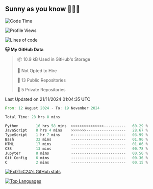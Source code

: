 ## Sunny as you know 🫨🫨👋

<!--START_SECTION:waka-->
![Code Time](http://img.shields.io/badge/Code%20Time-28%20hrs%208%20mins-blue)

![Profile Views](http://img.shields.io/badge/Profile%20Views-13-blue)

![Lines of code](https://img.shields.io/badge/From%20Hello%20World%20I%27ve%20Written-193.9%20thousand%20lines%20of%20code-blue)

**🐱 My GitHub Data** 

> 📦 10.9 kB Used in GitHub's Storage 
 > 
> 🚫 Not Opted to Hire
 > 
> 📜 13 Public Repositories 
 > 
> 🔑 5 Private Repositories 
 > 

 Last Updated on 21/11/2024 01:04:35 UTC
<!--END_SECTION:waka-->

<!--START_SECTION:code-->

```rust
From: 12 August 2024 - To: 19 November 2024

Total Time: 28 hrs 8 mins

Python        16 hrs 58 mins  >>>>>>>>>>>>>>>----------   60.29 %
JavaScript    8 hrs 4 mins    >>>>>>>------------------   28.67 %
TypeScript    1 hr 7 mins     >------------------------   03.99 %
Bash          32 mins         -------------------------   01.90 %
HTML          17 mins         -------------------------   01.06 %
CSS           13 mins         -------------------------   00.78 %
Jupyter       8 mins          -------------------------   00.50 %
Git Config    6 mins          -------------------------   00.36 %
C             2 mins          -------------------------   00.15 %
```

<!--END_SECTION:code-->
<a href="http://www.github.com/Ex0TiiC24"><img src="https://github-readme-stats.vercel.app/api?username=Ex0TiiC24&show_icons=true&hide=&count_private=true&title_color=0891b2&text_color=ffffff&icon_color=0891b2&bg_color=1c1917&hide_border=true&show_icons=true" alt="Ex0TiiC24's GitHub stats" /></a>

<a href="https://github.com/Ex0TiiC24" align="left"><img src="https://github-readme-stats.vercel.app/api/top-langs/?username=Ex0TiiC24&langs_count=10&title_color=0891b2&text_color=ffffff&icon_color=0891b2&bg_color=1c1917&hide_border=true&locale=en&custom_title=Top%20%Languages" alt="Top Languages" /></a>

